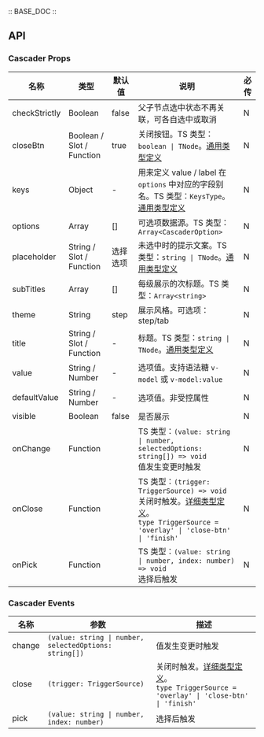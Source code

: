 :: BASE_DOC ::

## API
### Cascader Props

名称 | 类型 | 默认值 | 说明 | 必传
-- | -- | -- | -- | --
checkStrictly | Boolean | false | 父子节点选中状态不再关联，可各自选中或取消 | N
closeBtn | Boolean / Slot / Function | true | 关闭按钮。TS 类型：`boolean \| TNode`。[通用类型定义](https://github.com/Tencent/tdesign-mobile-vue/blob/develop/src/common.ts) | N
keys | Object | - | 用来定义 value / label 在 `options` 中对应的字段别名。TS 类型：`KeysType`。[通用类型定义](https://github.com/Tencent/tdesign-mobile-vue/blob/develop/src/common.ts) | N
options | Array | [] | 可选项数据源。TS 类型：`Array<CascaderOption>` | N
placeholder | String / Slot / Function | 选择选项 | 未选中时的提示文案。TS 类型：`string \| TNode`。[通用类型定义](https://github.com/Tencent/tdesign-mobile-vue/blob/develop/src/common.ts) | N
subTitles | Array | [] | 每级展示的次标题。TS 类型：`Array<string>` | N
theme | String | step | 展示风格。可选项：step/tab | N
title | String / Slot / Function | - | 标题。TS 类型：`string \| TNode`。[通用类型定义](https://github.com/Tencent/tdesign-mobile-vue/blob/develop/src/common.ts) | N
value | String / Number | - | 选项值。支持语法糖 `v-model` 或 `v-model:value` | N
defaultValue | String / Number | - | 选项值。非受控属性 | N
visible | Boolean | false | 是否展示 | N
onChange | Function |  | TS 类型：`(value: string \| number, selectedOptions: string[]) => void`<br/>值发生变更时触发 | N
onClose | Function |  | TS 类型：`(trigger: TriggerSource) => void`<br/>关闭时触发。[详细类型定义](https://github.com/Tencent/tdesign-mobile-vue/tree/develop/src/cascader/type.ts)。<br/>`type TriggerSource = 'overlay' \| 'close-btn' \| 'finish'`<br/> | N
onPick | Function |  | TS 类型：`(value: string \| number, index: number) => void`<br/>选择后触发 | N

### Cascader Events

名称 | 参数 | 描述
-- | -- | --
change | `(value: string \| number, selectedOptions: string[])` | 值发生变更时触发
close | `(trigger: TriggerSource)` | 关闭时触发。[详细类型定义](https://github.com/Tencent/tdesign-mobile-vue/tree/develop/src/cascader/type.ts)。<br/>`type TriggerSource = 'overlay' \| 'close-btn' \| 'finish'`<br/>
pick | `(value: string \| number, index: number)` | 选择后触发
